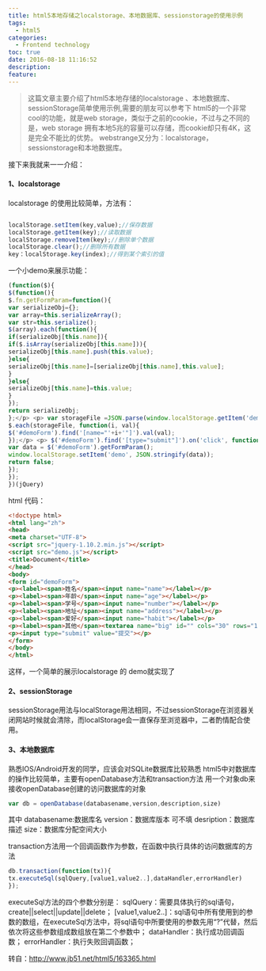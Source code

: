 ```yaml
---
title: html5本地存储之localstorage、本地数据库、sessionstorage的使用示例
tags:
  - html5
categories:
  - Frontend technology
toc: true
date: 2016-08-18 11:16:52
description: 
feature:
---
```


>这篇文章主要介绍了html5本地存储的localstorage 、本地数据库、sessionStorage简单使用示例,需要的朋友可以参考下
html5的一个非常cool的功能，就是web storage，类似于之前的cookie，不过与之不同的是，web storage 拥有本地5兆的容量可以存储，而cookie却只有4K，这是完全不能比的优势。
webstrange又分为：localstorage，sessionstorage和本地数据库。

接下来我就来一一介绍：

#### 1、localstorage 
localstorage 的使用比较简单，方法有：
``` js

localStorage.setItem(key,value);//保存数据
localStorage.getItem(key);//读取数据
localStorage.removeItem(key);//删除单个数据
localStorage.clear();//删除所有数据
key：localStorage.key(index);//得到某个索引的值
```
<!-- more -->
一个小demo来展示功能：
``` js
(function($){
$(function(){
$.fn.getFormParam=function(){
var serializeObj={};
var array=this.serializeArray();
var str=this.serialize();
$(array).each(function(){
if(serializeObj[this.name]){
if($.isArray(serializeObj[this.name])){
serializeObj[this.name].push(this.value);
}else{
serializeObj[this.name]=[serializeObj[this.name],this.value];
}
}else{
serializeObj[this.name]=this.value;
}
});
return serializeObj;
};</p> <p> var storageFile =JSON.parse(window.localStorage.getItem('demo'));
$.each(storageFile, function(i, val){
$('#demoForm').find('[name="'+i+'"]').val(val);
});</p> <p> $('#demoForm').find('[type="submit"]').on('click', function(){
var data = $('#demoForm').getFormParam();
window.localStorage.setItem('demo', JSON.stringify(data));
return false;
});
});
})(jQuery)
```
html 代码：
``` html
<!doctype html>
<html lang="zh">
<head>
<meta charset="UTF-8">
<script src="jquery-1.10.2.min.js"></script>
<script src="demo.js"></script>
<title>Document</title>
</head>
<body>
<form id="demoForm">
<p><label><span>姓名</span><input name="name"></label></p>
<p><label><span>年龄</span><input name="age"></label></p>
<p><label><span>学号</span><input name="number"></label></p>
<p><label><span>地址</span><input name="address"></label></p>
<p><label><span>爱好</span><input name="habit"></label></p>
<p><label><span>其他</span><textarea name="big" id="" cols="30" rows="10"></textarea></label></p>
<p><input type="submit" value="提交"></p>
</form>
</body>
</html>
```
这样，一个简单的展示localstorage 的 demo就实现了

#### 2、sessionStorage
sessionStorage用法与localStorage用法相同，不过sessionStorage在浏览器关闭网站时候就会清除，而localStorage会一直保存至浏览器中，二者酌情配合使用。

#### 3、本地数据库
熟悉IOS/Android开发的同学，应该会对SQLite数据库比较熟悉
html5中对数据库的操作比较简单，主要有openDatabase方法和transaction方法
用一个对象db来接收openDatabase创建的访问数据库的对象
``` js
var db = openDatabase(databasename,version,description,size)
```
其中
databasename:数据库名
version：数据库版本 可不填
desription：数据库描述
size：数据库分配空间大小
 
transaction方法用一个回调函数作为参数，在函数中执行具体的访问数据库的方法
``` js
db.transaction(function(tx)){
tx.executeSql(sqlQuery,[value1,value2..],dataHandler,errorHandler)
});
```
executeSql方法的四个参数分别是：
sqlQuery：需要具体执行的sql语句，create||select||update||delete；
[value1,value2..]：sql语句中所有使用到的参数的数组，在executeSql方法中，将sql语句中所要使用的参数先用“?”代替，然后依次将这些参数组成数组放在第二个参数中；
dataHandler：执行成功回调函数；
errorHandler：执行失败回调函数；

转自：http://www.jb51.net/html5/163365.html